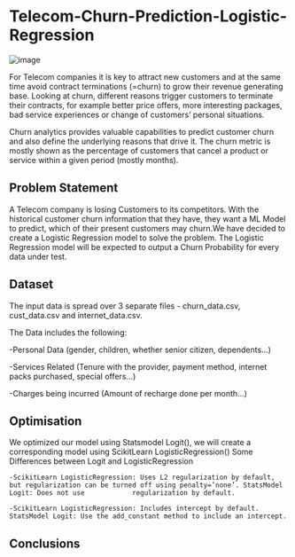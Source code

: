 # Telecom-Churn-Prediction-Logistic-Regression
![image](https://user-images.githubusercontent.com/100429769/206727326-97575674-a808-453f-ba4b-ad2d813fb048.png)

For Telecom companies it is key to attract new customers and at the same time avoid contract terminations (=churn) to grow their revenue generating base. Looking at churn, different reasons trigger customers to terminate their contracts, for example better price offers, more interesting packages, bad service experiences or change of customers’ personal situations.

Churn analytics provides valuable capabilities to predict customer churn and also define the underlying reasons that drive it. The churn metric is mostly shown as the percentage of customers that cancel a product or service within a given period (mostly months).

## Problem Statement

A Telecom company is losing Customers to its competitors. With the historical customer churn information that they have, they want a ML Model to predict, which of their present customers may churn.We have decided to create a Logistic Regression model to solve the problem. The Logistic Regression model will be expected to output a Churn Probability for every data under test.

## Dataset

The input data is spread over 3 separate files - churn_data.csv, cust_data.csv and internet_data.csv.

The Data includes the following:

   -Personal Data (gender, children, whether senior citizen, dependents...)
     
   -Services Related (Tenure with the provider, payment method, internet packs purchased, special offers...)

   -Charges being incurred (Amount of recharge done per month...)
   
## Optimisation 

We optimized our model using Statsmodel Logit(), we will create a corresponding model using ScikitLearn LogisticRegression()
Some Differences between Logit and LogisticRegression

    -ScikitLearn LogisticRegression: Uses L2 regularization by default, but regularization can be turned off using penalty=’none’. StatsModel Logit: Does not use            regularization by default.
    
    -ScikitLearn LogisticRegression: Includes intercept by default. StatsModel Logit: Use the add_constant method to include an intercept.   
   
## Conclusions

